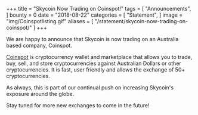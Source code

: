 +++
title = "Skycoin Now Trading on Coinspot!"
tags = [ "Announcements", ]
bounty = 0
date = "2018-08-22"
categories = [ "Statement", ]
image = "img/Coinspotlisting.gif"
aliases = [
	"/statement/skycoin-now-trading-on-coinspot/"
]
+++


We are happy to announce that Skycoin is now trading on an Australia based company, Coinspot.

[Coinspot](https://www.coinspot.com.au/) is cryptocurrency wallet and marketplace that allows you to trade, buy, sell, and store cryptocurrencies against Australian Dollars or other cryptocurrencies. It is fast, user friendly and allows the exchange of 50+ cryptocurrencies.

As always, this is part of our continual push on increasing Skycoin's exposure around the globe.

Stay tuned for more new exchanges to come in the future!
